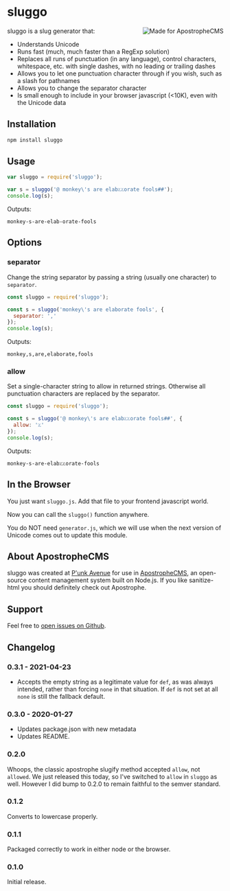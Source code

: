 # sluggo

<a href="https://apostrophecms.com/"><img src="https://raw.githubusercontent.com/apostrophecms/sanitize-html/main/logos/logo-box-madefor.png" align="right" alt="Made for ApostropheCMS"/></a>

sluggo is a slug generator that:

* Understands Unicode
* Runs fast (much, much faster than a RegExp solution)
* Replaces all runs of punctuation (in any language), control characters, whitespace, etc. with single dashes, with no leading or trailing dashes
* Allows you to let one punctuation character through if you wish, such as a slash for pathnames
* Allows you to change the separator character
* Is small enough to include in your browser javascript (<10K), even with the Unicode data

## Installation

```bash
npm install sluggo
```

## Usage

```javascript
var sluggo = require('sluggo');

var s = sluggo('@ monkey\'s are elab؉؉orate fools##');
console.log(s);
```

Outputs:

```
monkey-s-are-elab-orate-fools
```

## Options

### separator

Change the string separator by passing a string (usually one character) to `separator`.

```javascript
const sluggo = require('sluggo');

const s = sluggo('monkey\'s are elaborate fools', {
  separator: ','
});
console.log(s);
```

Outputs:

```
monkey,s,are,elaborate,fools
```

### allow

Set a single-character string to allow in returned strings. Otherwise all punctuation characters are replaced by the separator.

```javascript
const sluggo = require('sluggo');

const s = sluggo('@ monkey\'s are elab؉؉orate fools##', {
  allow: '؉'
});
console.log(s);
```

Outputs:

```
monkey-s-are-elab؉؉orate-fools
```

## In the Browser

You just want `sluggo.js`. Add that file to your frontend javascript world.

Now you can call the `sluggo()` function anywhere.

You do NOT need `generator.js`, which we will use when the next version of Unicode comes out to update this module.

## About ApostropheCMS

sluggo was created at [P'unk Avenue](https://punkave.com) for use in [ApostropheCMS](https://apostrophecms.com), an open-source content management system built on Node.js. If you like sanitize-html you should definitely check out Apostrophe.

## Support

Feel free to [open issues on Github](http://github.com/apostrophecms/sluggo/issues).

## Changelog

### 0.3.1 - 2021-04-23
- Accepts the empty string as a legitimate value for `def`, as was always intended, rather than forcing `none` in that situation. If `def` is not set at all `none` is still the fallback default.

### 0.3.0 - 2020-01-27
- Updates package.json with new metadata
- Updates README.

### 0.2.0

Whoops, the classic apostrophe slugify method accepted `allow`, not `allowed`. We just released this today, so I've switched to `allow` in `sluggo` as well. However I did bump to 0.2.0 to remain faithful to the semver standard.

### 0.1.2

Converts to lowercase properly.

### 0.1.1

Packaged correctly to work in either node or the browser.

### 0.1.0

Initial release.
